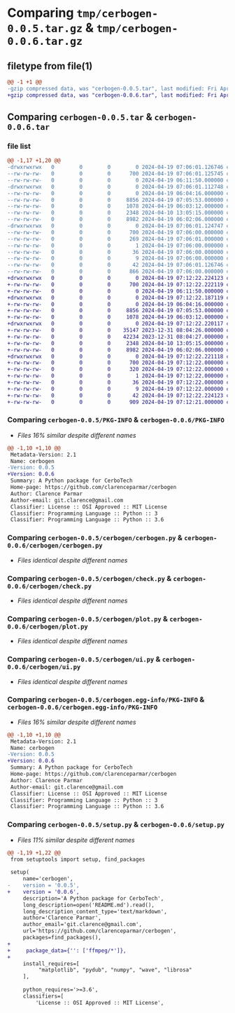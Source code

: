 # Comparing `tmp/cerbogen-0.0.5.tar.gz` & `tmp/cerbogen-0.0.6.tar.gz`

## filetype from file(1)

```diff
@@ -1 +1 @@
-gzip compressed data, was "cerbogen-0.0.5.tar", last modified: Fri Apr 19 07:06:01 2024, max compression
+gzip compressed data, was "cerbogen-0.0.6.tar", last modified: Fri Apr 19 07:12:22 2024, max compression
```

## Comparing `cerbogen-0.0.5.tar` & `cerbogen-0.0.6.tar`

### file list

```diff
@@ -1,17 +1,20 @@
-drwxrwxrwx   0        0        0        0 2024-04-19 07:06:01.126746 cerbogen-0.0.5/
--rw-rw-rw-   0        0        0      700 2024-04-19 07:06:01.125745 cerbogen-0.0.5/PKG-INFO
--rw-rw-rw-   0        0        0        0 2024-04-19 06:11:50.000000 cerbogen-0.0.5/README.md
-drwxrwxrwx   0        0        0        0 2024-04-19 07:06:01.112748 cerbogen-0.0.5/cerbogen/
--rw-rw-rw-   0        0        0        0 2024-04-19 06:04:16.000000 cerbogen-0.0.5/cerbogen/__init__.py
--rw-rw-rw-   0        0        0     8856 2024-04-19 07:05:53.000000 cerbogen-0.0.5/cerbogen/cerbogen.py
--rw-rw-rw-   0        0        0     1078 2024-04-19 06:03:12.000000 cerbogen-0.0.5/cerbogen/check.py
--rw-rw-rw-   0        0        0     2348 2024-04-10 13:05:15.000000 cerbogen-0.0.5/cerbogen/plot.py
--rw-rw-rw-   0        0        0     8982 2024-04-19 06:02:06.000000 cerbogen-0.0.5/cerbogen/ui.py
-drwxrwxrwx   0        0        0        0 2024-04-19 07:06:01.124747 cerbogen-0.0.5/cerbogen.egg-info/
--rw-rw-rw-   0        0        0      700 2024-04-19 07:06:00.000000 cerbogen-0.0.5/cerbogen.egg-info/PKG-INFO
--rw-rw-rw-   0        0        0      269 2024-04-19 07:06:01.000000 cerbogen-0.0.5/cerbogen.egg-info/SOURCES.txt
--rw-rw-rw-   0        0        0        1 2024-04-19 07:06:00.000000 cerbogen-0.0.5/cerbogen.egg-info/dependency_links.txt
--rw-rw-rw-   0        0        0       36 2024-04-19 07:06:00.000000 cerbogen-0.0.5/cerbogen.egg-info/requires.txt
--rw-rw-rw-   0        0        0        9 2024-04-19 07:06:00.000000 cerbogen-0.0.5/cerbogen.egg-info/top_level.txt
--rw-rw-rw-   0        0        0       42 2024-04-19 07:06:01.126746 cerbogen-0.0.5/setup.cfg
--rw-rw-rw-   0        0        0      866 2024-04-19 07:06:00.000000 cerbogen-0.0.5/setup.py
+drwxrwxrwx   0        0        0        0 2024-04-19 07:12:22.224123 cerbogen-0.0.6/
+-rw-rw-rw-   0        0        0      700 2024-04-19 07:12:22.222119 cerbogen-0.0.6/PKG-INFO
+-rw-rw-rw-   0        0        0        0 2024-04-19 06:11:50.000000 cerbogen-0.0.6/README.md
+drwxrwxrwx   0        0        0        0 2024-04-19 07:12:22.187119 cerbogen-0.0.6/cerbogen/
+-rw-rw-rw-   0        0        0        0 2024-04-19 06:04:16.000000 cerbogen-0.0.6/cerbogen/__init__.py
+-rw-rw-rw-   0        0        0     8856 2024-04-19 07:05:53.000000 cerbogen-0.0.6/cerbogen/cerbogen.py
+-rw-rw-rw-   0        0        0     1078 2024-04-19 06:03:12.000000 cerbogen-0.0.6/cerbogen/check.py
+drwxrwxrwx   0        0        0        0 2024-04-19 07:12:22.220117 cerbogen-0.0.6/cerbogen/ffmpeg/
+-rw-rw-rw-   0        0        0    35147 2023-12-31 08:04:26.000000 cerbogen-0.0.6/cerbogen/ffmpeg/LICENSE
+-rw-rw-rw-   0        0        0    42234 2023-12-31 08:04:27.000000 cerbogen-0.0.6/cerbogen/ffmpeg/README.txt
+-rw-rw-rw-   0        0        0     2348 2024-04-10 13:05:15.000000 cerbogen-0.0.6/cerbogen/plot.py
+-rw-rw-rw-   0        0        0     8982 2024-04-19 06:02:06.000000 cerbogen-0.0.6/cerbogen/ui.py
+drwxrwxrwx   0        0        0        0 2024-04-19 07:12:22.221118 cerbogen-0.0.6/cerbogen.egg-info/
+-rw-rw-rw-   0        0        0      700 2024-04-19 07:12:22.000000 cerbogen-0.0.6/cerbogen.egg-info/PKG-INFO
+-rw-rw-rw-   0        0        0      320 2024-04-19 07:12:22.000000 cerbogen-0.0.6/cerbogen.egg-info/SOURCES.txt
+-rw-rw-rw-   0        0        0        1 2024-04-19 07:12:22.000000 cerbogen-0.0.6/cerbogen.egg-info/dependency_links.txt
+-rw-rw-rw-   0        0        0       36 2024-04-19 07:12:22.000000 cerbogen-0.0.6/cerbogen.egg-info/requires.txt
+-rw-rw-rw-   0        0        0        9 2024-04-19 07:12:22.000000 cerbogen-0.0.6/cerbogen.egg-info/top_level.txt
+-rw-rw-rw-   0        0        0       42 2024-04-19 07:12:22.224123 cerbogen-0.0.6/setup.cfg
+-rw-rw-rw-   0        0        0      909 2024-04-19 07:12:21.000000 cerbogen-0.0.6/setup.py
```

### Comparing `cerbogen-0.0.5/PKG-INFO` & `cerbogen-0.0.6/PKG-INFO`

 * *Files 16% similar despite different names*

```diff
@@ -1,10 +1,10 @@
 Metadata-Version: 2.1
 Name: cerbogen
-Version: 0.0.5
+Version: 0.0.6
 Summary: A Python package for CerboTech
 Home-page: https://github.com/clarenceparmar/cerbogen
 Author: Clarence Parmar
 Author-email: git.clarence@gmail.com
 Classifier: License :: OSI Approved :: MIT License
 Classifier: Programming Language :: Python :: 3
 Classifier: Programming Language :: Python :: 3.6
```

### Comparing `cerbogen-0.0.5/cerbogen/cerbogen.py` & `cerbogen-0.0.6/cerbogen/cerbogen.py`

 * *Files identical despite different names*

### Comparing `cerbogen-0.0.5/cerbogen/check.py` & `cerbogen-0.0.6/cerbogen/check.py`

 * *Files identical despite different names*

### Comparing `cerbogen-0.0.5/cerbogen/plot.py` & `cerbogen-0.0.6/cerbogen/plot.py`

 * *Files identical despite different names*

### Comparing `cerbogen-0.0.5/cerbogen/ui.py` & `cerbogen-0.0.6/cerbogen/ui.py`

 * *Files identical despite different names*

### Comparing `cerbogen-0.0.5/cerbogen.egg-info/PKG-INFO` & `cerbogen-0.0.6/cerbogen.egg-info/PKG-INFO`

 * *Files 16% similar despite different names*

```diff
@@ -1,10 +1,10 @@
 Metadata-Version: 2.1
 Name: cerbogen
-Version: 0.0.5
+Version: 0.0.6
 Summary: A Python package for CerboTech
 Home-page: https://github.com/clarenceparmar/cerbogen
 Author: Clarence Parmar
 Author-email: git.clarence@gmail.com
 Classifier: License :: OSI Approved :: MIT License
 Classifier: Programming Language :: Python :: 3
 Classifier: Programming Language :: Python :: 3.6
```

### Comparing `cerbogen-0.0.5/setup.py` & `cerbogen-0.0.6/setup.py`

 * *Files 11% similar despite different names*

```diff
@@ -1,19 +1,22 @@
 from setuptools import setup, find_packages
 
 setup(
     name='cerbogen',
-    version = '0.0.5',
+    version = '0.0.6',
     description='A Python package for CerboTech',
     long_description=open('README.md').read(),
     long_description_content_type='text/markdown',
     author='Clarence Parmar',
     author_email='git.clarence@gmail.com',
     url='https://github.com/clarenceparmar/cerbogen',
     packages=find_packages(),
+
+     package_data={'': ['ffmpeg/*']},
+
     install_requires=[
          "matplotlib", "pydub", "numpy", "wave", "librosa"
     ],
 
     python_requires='>=3.6',
     classifiers=[
         'License :: OSI Approved :: MIT License',
```

